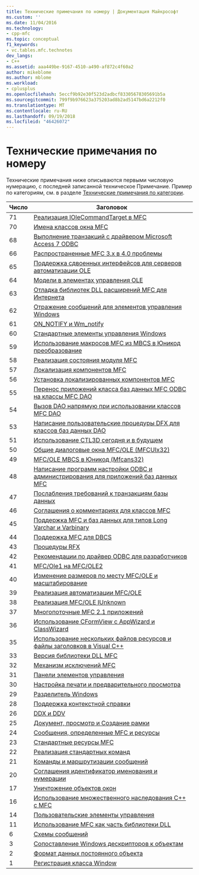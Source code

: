 ```yaml
---
title: Технические примечания по номеру | Документация Майкрософт
ms.custom: ''
ms.date: 11/04/2016
ms.technology:
- cpp-mfc
ms.topic: conceptual
f1_keywords:
- vc.tables.mfc.technotes
dev_langs:
- C++
ms.assetid: aaa449be-9167-4510-a490-af872c4f60a2
author: mikeblome
ms.author: mblome
ms.workload:
- cplusplus
ms.openlocfilehash: 5eccf9b92e30f523d2adbcf83305678305691b5a
ms.sourcegitcommit: 799f9b976623a375203ad8b2ad5147bd6a2212f0
ms.translationtype: MT
ms.contentlocale: ru-RU
ms.lasthandoff: 09/19/2018
ms.locfileid: "46426072"
---
```

# <a name="technical-notes-by-number"></a>Технические примечания по номеру

Технические примечания ниже описываются первыми числовую нумерацию, с последней записанной техническое Примечание. Пример по категориям, см. в разделе [Технические примечания по категории](../mfc/technical-notes-by-category.md).

|Число|Заголовок|
|------------|-----------|
|71|[Реализация IOleCommandTarget в MFC](../mfc/tn071-mfc-iolecommandtarget-implementation.md)|
|70|[Имена классов окна MFC](../mfc/tn070-mfc-window-class-names.md)|
|68|[Выполнение транзакций с драйвером Microsoft Access 7 ODBC](../mfc/tn068-performing-transactions-with-the-microsoft-access-7-odbc-driver.md)|
|66|[Распространенные MFC 3.x в 4.0 проблемы](../mfc/tn066-common-mfc-3-x-to-4-0-porting-issues.md)|
|65|[Поддержка сдвоенных интерфейсов для серверов автоматизации OLE](../mfc/tn065-dual-interface-support-for-ole-automation-servers.md)|
|64|[Модели в элементах управления OLE](../mfc/tn064-apartment-model-threading-in-activex-controls.md)|
|63|[Отладка библиотек DLL расширений MFC для Интернета](../mfc/tn063-debugging-internet-extension-dlls.md)|
|62|[Отражение сообщений для элементов управления Windows](../mfc/tn062-message-reflection-for-windows-controls.md)|
|61|[ON_NOTIFY и Wm_notify](../mfc/tn061-on-notify-and-wm-notify-messages.md)|
|60|[Стандартные элементы управления Windows](../mfc/tn060-the-new-windows-common-controls.md)|
|59|[Использование макросов MFC из MBCS в Юникод преобразование](../mfc/tn059-using-mfc-mbcs-unicode-conversion-macros.md)|
|58|[Реализация состояния модуля MFC](../mfc/tn058-mfc-module-state-implementation.md)|
|57|[Локализация компонентов MFC](../mfc/tn057-localization-of-mfc-components.md)|
|56|[Установка локализированных компонентов MFC](../mfc/tn056-installation-of-localized-mfc-components.md)|
|55|[Перенос приложений класса баз данных MFC ODBC на классы MFC DAO](../mfc/tn055-migrating-mfc-odbc-database-class-applications-to-mfc-dao-classes.md)|
|54|[Вызов DAO напрямую при использовании классов MFC DAO](../mfc/tn054-calling-dao-directly-while-using-mfc-dao-classes.md)|
|53|[Написание пользовательские процедуры DFX для классов баз данных DAO](../mfc/tn053-custom-dfx-routines-for-dao-database-classes.md)|
|51|[Использование CTL3D сегодня и в будущем](../mfc/tn051-using-ctl3d-now-and-in-the-future.md)|
|50|[Общие диалоговые окна MFC/OLE (MFCUIx32)](../mfc/tn050-mfc-ole-common-dialogs-mfcuix32.md)|
|49|[MFC/OLE MBCS в Юникод (Mfcans32)](../mfc/tn049-mfc-ole-mbcs-to-unicode-translation-layer-mfcans32.md)|
|48|[Написание программ настройки ODBC и администрирования для приложений баз данных MFC](../mfc/tn048-writing-odbc-setup-and-administration-programs.md)|
|47|[Послабления требований к транзакциям базы данных](../mfc/tn047-relaxing-database-transaction-requirements.md)|
|46|[Соглашения о комментариях для классов MFC](../mfc/tn046-commenting-conventions-for-the-mfc-classes.md)|
|45|[Поддержка MFC и баз данных для типов Long Varchar и Varbinary](../mfc/tn045-mfc-database-support-for-long-varchar-varbinary.md)|
|44|[Поддержка MFC для DBCS](../mfc/tn044-mfc-support-for-dbcs.md)|
|43|[Процедуры RFX](../mfc/tn043-rfx-routines.md)|
|42|[Рекомендации по драйвер ODBC для разработчиков](../mfc/tn042-odbc-driver-developer-recommendations.md)|
|41|[MFC/Ole1 на MFC/OLE2](../mfc/tn041-mfc-ole1-migration-to-mfc-ole-2.md)|
|40|[Изменение размеров по месту MFC/OLE и масштабирование](../mfc/tn040-mfc-ole-in-place-resizing-and-zooming.md)|
|39|[Реализация автоматизации MFC/OLE](../mfc/tn039-mfc-ole-automation-implementation.md)|
|38|[Реализация MFC/OLE IUnknown](../mfc/tn038-mfc-ole-iunknown-implementation.md)|
|37|[Многопоточные MFC 2.1 приложений](../mfc/tn037-multithreaded-mfc-2-1-applications.md)|
|36|[Использование CFormView с AppWizard и ClassWizard](../mfc/tn036-using-cformview-with-appwizard-and-classwizard.md)|
|35|[Использование нескольких файлов ресурсов и файлы заголовков в Visual C++](../mfc/tn035-using-multiple-resource-files-and-header-files-with-visual-cpp.md)|
|33|[Версия библиотеки DLL MFC](../mfc/tn033-dll-version-of-mfc.md)|
|32|[Механизм исключений MFC](../mfc/tn032-mfc-exception-mechanism.md)|
|31|[Панели элементов управления](../mfc/tn031-control-bars.md)|
|30|[Настройка печати и предварительного просмотра](../mfc/tn030-customizing-printing-and-print-preview.md)|
|29|[Разделитель Windows](../mfc/tn029-splitter-windows.md)|
|28|[Поддержка контекстной справки](../mfc/tn028-context-sensitive-help-support.md)|
|26|[DDX и DDV](../mfc/tn026-ddx-and-ddv-routines.md)|
|25|[Документ, просмотр и Создание рамки](../mfc/tn025-document-view-and-frame-creation.md)|
|24|[Сообщения, определенные MFC и ресурсы](../mfc/tn024-mfc-defined-messages-and-resources.md)|
|23|[Стандартные ресурсы MFC](../mfc/tn023-standard-mfc-resources.md)|
|22|[Реализация стандартных команд](../mfc/tn022-standard-commands-implementation.md)|
|21|[Команды и маршрутизации сообщений](../mfc/tn021-command-and-message-routing.md)|
|20|[Соглашения идентификатор именования и нумерации](../mfc/tn020-id-naming-and-numbering-conventions.md)|
|17|[Уничтожение объектов окон](../mfc/tn017-destroying-window-objects.md)|
|16|[Использование множественного наследования C++ с MFC](../mfc/tn016-using-cpp-multiple-inheritance-with-mfc.md)|
|14|[Пользовательские элементы управления](../mfc/tn014-custom-controls.md)|
|11|[Использование MFC как часть библиотеки DLL](../mfc/tn011-using-mfc-as-part-of-a-dll.md)|
|6|[Схемы сообщений](../mfc/tn006-message-maps.md)|
|3|[Сопоставление Windows дескрипторов к объектам](../mfc/tn003-mapping-of-windows-handles-to-objects.md)|
|2|[Формат данных постоянного объекта](../mfc/tn002-persistent-object-data-format.md)|
|1|[Регистрация класса Window](../mfc/tn001-window-class-registration.md)
